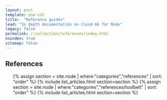 ```yaml
---
layout: post
template: one-col
title:  "Reference guides"
lead: "In depth documentation on Cloud 66 for Node"
legacy: false
permalink: /:collection/references/index.html
noindex: true
sitemap: false
---
```


<div class="Toc Toc--howto">
    <h2>References</h2>
    <ul>
    {% assign section = site.node | where:"categories","references" | sort: "order" %}
    {% include list_articles.html section=section %}
    {% assign section = site.node | where:"categories","references/toolbelt" | sort: "order" %}
    {% include list_articles.html section=section %}
    </ul>
</div><!--/.Toc-->
